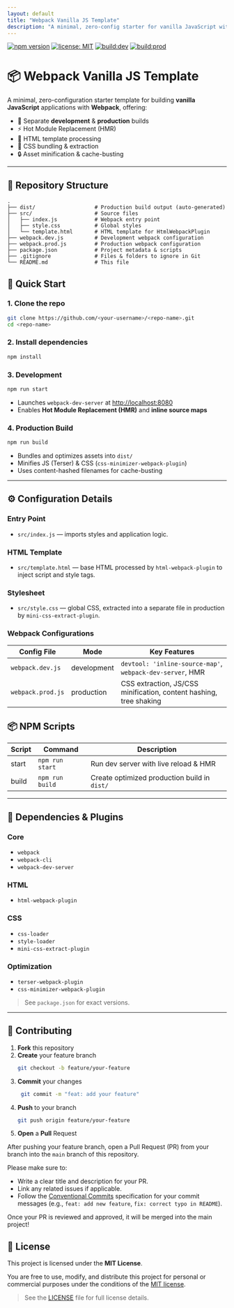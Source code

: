 ```yaml
---
layout: default
title: "Webpack Vanilla JS Template"
description: "A minimal, zero-config starter for vanilla JavaScript with Webpack, featuring separate development & production builds."
---
```


<!-- PROJECT BADGES -->
[![npm version](https://badge.fury.io/js/webpack.svg)](https://badge.fury.io/js/webpack)
[![license: MIT](https://img.shields.io/badge/License-MIT-yellow.svg)](LICENSE)
[![build:dev](https://img.shields.io/badge/build-development-green.svg)](#)
[![build:prod](https://img.shields.io/badge/build-production-blue.svg)](#)

# 📦 Webpack Vanilla JS Template

A minimal, zero-configuration starter template for building **vanilla JavaScript** applications with **Webpack**, offering:

- 🔄 Separate **development** & **production** builds  
- ⚡️ Hot Module Replacement (HMR)  
- 📄 HTML template processing  
- 🎨 CSS bundling & extraction  
- 🔒 Asset minification & cache-busting  

---

## 📁 Repository Structure

```text
.
├── dist/                   # Production build output (auto-generated)
├── src/                    # Source files
│   ├── index.js            # Webpack entry point
│   ├── style.css           # Global styles
│   └── template.html       # HTML template for HtmlWebpackPlugin
├── webpack.dev.js          # Development webpack configuration
├── webpack.prod.js         # Production webpack configuration
├── package.json            # Project metadata & scripts
├── .gitignore              # Files & folders to ignore in Git
└── README.md               # This file
```

## 🚀 Quick Start

### 1. Clone the repo  
```bash
git clone https://github.com/<your-username>/<repo-name>.git
cd <repo-name>
```

### 2. Install dependencies

```bash
npm install
```

### 3. Development
```bash
npm run start
```

- Launches `webpack-dev-server` at [http://localhost:8080](http://localhost:8080)
- Enables **Hot Module Replacement (HMR)** and **inline source maps**

### 4. Production Build
```bash
npm run build
```

- Bundles and optimizes assets into `dist/`
- Minifies JS (Terser) & CSS (`css-minimizer-webpack-plugin`)
- Uses content-hashed filenames for cache-busting

---

## ⚙️ Configuration Details

### Entry Point
- `src/index.js` — imports styles and application logic.

### HTML Template
- `src/template.html` — base HTML processed by `html-webpack-plugin` to inject script and style tags.

### Stylesheet
- `src/style.css` — global CSS, extracted into a separate file in production by `mini-css-extract-plugin`.

### Webpack Configurations

| Config File        | Mode         | Key Features                                                      |
|--------------------|--------------|--------------------------------------------------------------------|
| `webpack.dev.js`   | development  | `devtool: 'inline-source-map'`, `webpack-dev-server`, HMR          |
| `webpack.prod.js`  | production   | CSS extraction, JS/CSS minification, content hashing, tree shaking |


## 📦 NPM Scripts

| Script | Command         | Description                             |
|--------|-----------------|-----------------------------------------|
| start  | `npm run start`  | Run dev server with live reload & HMR   |
| build  | `npm run build`  | Create optimized production build in `dist/` |

---

## 📜 Dependencies & Plugins

### Core
- `webpack`
- `webpack-cli`
- `webpack-dev-server`

### HTML
- `html-webpack-plugin`

### CSS
- `css-loader`
- `style-loader`
- `mini-css-extract-plugin`

### Optimization
- `terser-webpack-plugin`
- `css-minimizer-webpack-plugin`

> See `package.json` for exact versions.

---

## 🤝 Contributing

1. **Fork** this repository
2. **Create** your feature branch
   ```bash
   git checkout -b feature/your-feature
   ```
3. **Commit** your changes
   ```bash
    git commit -m "feat: add your feature"
    ```
4. **Push** to your branch
    ```bash
    git push origin feature/your-feature
    ```
5. **Open** a **Pull** Request

After pushing your feature branch, open a Pull Request (PR) from your branch into the `main` branch of this repository.

Please make sure to:
- Write a clear title and description for your PR.
- Link any related issues if applicable.
- Follow the [Conventional Commits](https://www.conventionalcommits.org/) specification for your commit messages (e.g., `feat: add new feature`, `fix: correct typo in README`).

Once your PR is reviewed and approved, it will be merged into the main project!

## 📝 License

This project is licensed under the **MIT License**.

You are free to use, modify, and distribute this project for personal or commercial purposes under the conditions of the [MIT license](LICENSE).

> See the [LICENSE](LICENSE) file for full license details.